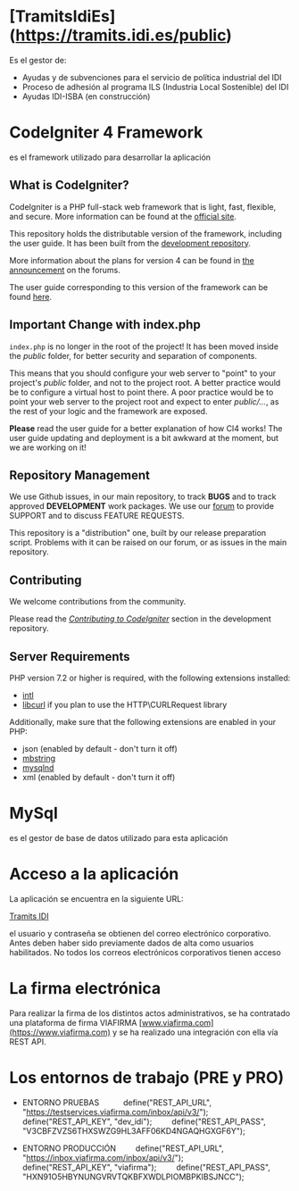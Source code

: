 # [TramitsIdiEs] (https://tramits.idi.es/public)
Es el gestor de:
- Ayudas y de subvenciones para el servicio de política industrial del IDI
- Proceso de adhesión al programa ILS (Industria Local Sostenible) del IDI 
- Ayudas IDI-ISBA (en construcción)

# CodeIgniter 4 Framework

es el framework utilizado para desarrollar la aplicación

## What is CodeIgniter?

CodeIgniter is a PHP full-stack web framework that is light, fast, flexible, and secure. 
More information can be found at the [official site](http://codeigniter.com).

This repository holds the distributable version of the framework,
including the user guide. It has been built from the 
[development repository](https://github.com/codeigniter4/CodeIgniter4).

More information about the plans for version 4 can be found in [the announcement](http://forum.codeigniter.com/thread-62615.html) on the forums.

The user guide corresponding to this version of the framework can be found
[here](https://codeigniter4.github.io/userguide/). 


## Important Change with index.php

`index.php` is no longer in the root of the project! It has been moved inside the *public* folder,
for better security and separation of components.

This means that you should configure your web server to "point" to your project's *public* folder, and
not to the project root. A better practice would be to configure a virtual host to point there. A poor practice would be to point your web server to the project root and expect to enter *public/...*, as the rest of your logic and the
framework are exposed.

**Please** read the user guide for a better explanation of how CI4 works!
The user guide updating and deployment is a bit awkward at the moment, but we are working on it!

## Repository Management

We use Github issues, in our main repository, to track **BUGS** and to track approved **DEVELOPMENT** work packages.
We use our [forum](http://forum.codeigniter.com) to provide SUPPORT and to discuss
FEATURE REQUESTS.

This repository is a "distribution" one, built by our release preparation script. 
Problems with it can be raised on our forum, or as issues in the main repository.

## Contributing

We welcome contributions from the community.

Please read the [*Contributing to CodeIgniter*](https://github.com/codeigniter4/CodeIgniter4/blob/develop/contributing.md) section in the development repository.

## Server Requirements

PHP version 7.2 or higher is required, with the following extensions installed: 

- [intl](http://php.net/manual/en/intl.requirements.php)
- [libcurl](http://php.net/manual/en/curl.requirements.php) if you plan to use the HTTP\CURLRequest library

Additionally, make sure that the following extensions are enabled in your PHP:

- json (enabled by default - don't turn it off)
- [mbstring](http://php.net/manual/en/mbstring.installation.php)
- [mysqlnd](http://php.net/manual/en/mysqlnd.install.php)
- xml (enabled by default - don't turn it off)

# MySql

es el gestor de base de datos utilizado para esta aplicación

# Acceso a la aplicación

La aplicación se encuentra en la siguiente URL:

[Tramits IDI](https://tramits.idi.es/public)

el usuario y contraseña se obtienen del correo electrónico corporativo. Antes deben haber sido previamente dados de alta como usuarios habilitados. No todos los correos electrónicos corporativos tienen acceso

# La firma electrónica

Para realizar la firma de los distintos actos administrativos, se ha contratado una plataforma de firma VIAFIRMA [www.viafirma.com](https://www.viafirma.com) y se ha realizado una integración con ella vía REST API.

# Los entornos de trabajo (PRE y PRO)

 - ENTORNO PRUEBAS  
        define("REST_API_URL", "https://testservices.viafirma.com/inbox/api/v3/");
        define("REST_API_KEY", "dev_idi");
        define("REST_API_PASS", "V3CBFZVZS6THXSWZG9HL3AFF06KD4NGAQHGXGF6Y");


 - ENTORNO PRODUCCIÓN
        define("REST_API_URL", "https://inbox.viafirma.com/inbox/api/v3/");
        define("REST_API_KEY", "viafirma");
        define("REST_API_PASS", "HXN91O5HBYNUNGVRVTQKBFXWDLPIOMBPKIBSJNCC");


